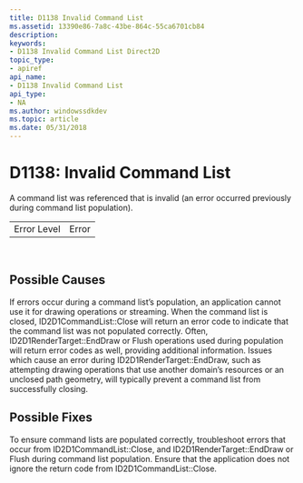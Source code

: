 ```yaml
---
title: D1138 Invalid Command List
ms.assetid: 13390e86-7a8c-43be-864c-55ca6701cb84
description: 
keywords:
- D1138 Invalid Command List Direct2D
topic_type:
- apiref
api_name:
- D1138 Invalid Command List
api_type:
- NA
ms.author: windowssdkdev
ms.topic: article
ms.date: 05/31/2018
---
```


# D1138: Invalid Command List

A command list was referenced that is invalid (an error occurred previously during command list population).



|             |       |
|-------------|-------|
| Error Level | Error |



 

## Possible Causes

If errors occur during a command list’s population, an application cannot use it for drawing operations or streaming. When the command list is closed, ID2D1CommandList::Close will return an error code to indicate that the command list was not populated correctly. Often, ID2D1RenderTarget::EndDraw or Flush operations used during population will return error codes as well, providing additional information. Issues which cause an error during ID2D1RenderTarget::EndDraw, such as attempting drawing operations that use another domain’s resources or an unclosed path geometry, will typically prevent a command list from successfully closing.

## Possible Fixes

To ensure command lists are populated correctly, troubleshoot errors that occur from ID2D1CommandList::Close, and ID2D1RenderTarget::EndDraw or Flush during command list population. Ensure that the application does not ignore the return code from ID2D1CommandList::Close.

 

 




